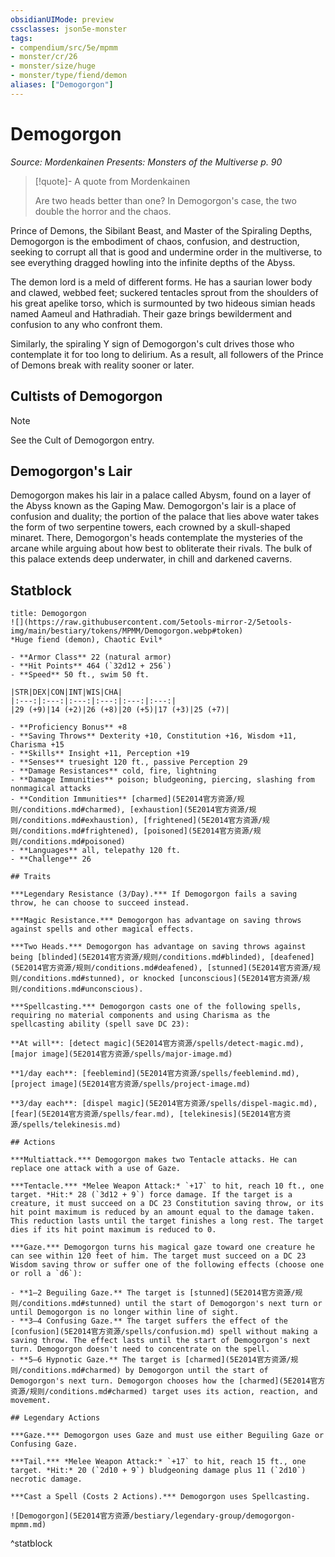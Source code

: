 ```yaml
---
obsidianUIMode: preview
cssclasses: json5e-monster
tags:
- compendium/src/5e/mpmm
- monster/cr/26
- monster/size/huge
- monster/type/fiend/demon
aliases: ["Demogorgon"]
---
```

# Demogorgon
*Source: Mordenkainen Presents: Monsters of the Multiverse p. 90*  

> [!quote]- A quote from Mordenkainen  
> 
> Are two heads better than one? In Demogorgon's case, the two double the horror and the chaos.

Prince of Demons, the Sibilant Beast, and Master of the Spiraling Depths, Demogorgon is the embodiment of chaos, confusion, and destruction, seeking to corrupt all that is good and undermine order in the multiverse, to see everything dragged howling into the infinite depths of the Abyss.

The demon lord is a meld of different forms. He has a saurian lower body and clawed, webbed feet; suckered tentacles sprout from the shoulders of his great apelike torso, which is surmounted by two hideous simian heads named Aameul and Hathradiah. Their gaze brings bewilderment and confusion to any who confront them.

Similarly, the spiraling Y sign of Demogorgon's cult drives those who contemplate it for too long to delirium. As a result, all followers of the Prince of Demons break with reality sooner or later.

## Cultists of Demogorgon

> [!note]
> See the Cult of Demogorgon entry.

## Demogorgon's Lair

Demogorgon makes his lair in a palace called Abysm, found on a layer of the Abyss known as the Gaping Maw. Demogorgon's lair is a place of confusion and duality; the portion of the palace that lies above water takes the form of two serpentine towers, each crowned by a skull-shaped minaret. There, Demogorgon's heads contemplate the mysteries of the arcane while arguing about how best to obliterate their rivals. The bulk of this palace extends deep underwater, in chill and darkened caverns.

## Statblock

```ad-statblock
title: Demogorgon
![](https://raw.githubusercontent.com/5etools-mirror-2/5etools-img/main/bestiary/tokens/MPMM/Demogorgon.webp#token)
*Huge fiend (demon), Chaotic Evil*

- **Armor Class** 22 (natural armor)
- **Hit Points** 464 (`32d12 + 256`)
- **Speed** 50 ft., swim 50 ft.

|STR|DEX|CON|INT|WIS|CHA|
|:---:|:---:|:---:|:---:|:---:|:---:|
|29 (+9)|14 (+2)|26 (+8)|20 (+5)|17 (+3)|25 (+7)|

- **Proficiency Bonus** +8
- **Saving Throws** Dexterity +10, Constitution +16, Wisdom +11, Charisma +15
- **Skills** Insight +11, Perception +19
- **Senses** truesight 120 ft., passive Perception 29
- **Damage Resistances** cold, fire, lightning
- **Damage Immunities** poison; bludgeoning, piercing, slashing from nonmagical attacks
- **Condition Immunities** [charmed](5E2014官方资源/规则/conditions.md#charmed), [exhaustion](5E2014官方资源/规则/conditions.md#exhaustion), [frightened](5E2014官方资源/规则/conditions.md#frightened), [poisoned](5E2014官方资源/规则/conditions.md#poisoned)
- **Languages** all, telepathy 120 ft.
- **Challenge** 26

## Traits

***Legendary Resistance (3/Day).*** If Demogorgon fails a saving throw, he can choose to succeed instead.

***Magic Resistance.*** Demogorgon has advantage on saving throws against spells and other magical effects.

***Two Heads.*** Demogorgon has advantage on saving throws against being [blinded](5E2014官方资源/规则/conditions.md#blinded), [deafened](5E2014官方资源/规则/conditions.md#deafened), [stunned](5E2014官方资源/规则/conditions.md#stunned), or knocked [unconscious](5E2014官方资源/规则/conditions.md#unconscious).

***Spellcasting.*** Demogorgon casts one of the following spells, requiring no material components and using Charisma as the spellcasting ability (spell save DC 23):

**At will**: [detect magic](5E2014官方资源/spells/detect-magic.md), [major image](5E2014官方资源/spells/major-image.md)

**1/day each**: [feeblemind](5E2014官方资源/spells/feeblemind.md), [project image](5E2014官方资源/spells/project-image.md)

**3/day each**: [dispel magic](5E2014官方资源/spells/dispel-magic.md), [fear](5E2014官方资源/spells/fear.md), [telekinesis](5E2014官方资源/spells/telekinesis.md)

## Actions

***Multiattack.*** Demogorgon makes two Tentacle attacks. He can replace one attack with a use of Gaze.

***Tentacle.*** *Melee Weapon Attack:* `+17` to hit, reach 10 ft., one target. *Hit:* 28 (`3d12 + 9`) force damage. If the target is a creature, it must succeed on a DC 23 Constitution saving throw, or its hit point maximum is reduced by an amount equal to the damage taken. This reduction lasts until the target finishes a long rest. The target dies if its hit point maximum is reduced to 0.

***Gaze.*** Demogorgon turns his magical gaze toward one creature he can see within 120 feet of him. The target must succeed on a DC 23 Wisdom saving throw or suffer one of the following effects (choose one or roll a `d6`):

- **1–2 Beguiling Gaze.** The target is [stunned](5E2014官方资源/规则/conditions.md#stunned) until the start of Demogorgon's next turn or until Demogorgon is no longer within line of sight.  
- **3–4 Confusing Gaze.** The target suffers the effect of the [confusion](5E2014官方资源/spells/confusion.md) spell without making a saving throw. The effect lasts until the start of Demogorgon's next turn. Demogorgon doesn't need to concentrate on the spell.  
- **5–6 Hypnotic Gaze.** The target is [charmed](5E2014官方资源/规则/conditions.md#charmed) by Demogorgon until the start of Demogorgon's next turn. Demogorgon chooses how the [charmed](5E2014官方资源/规则/conditions.md#charmed) target uses its action, reaction, and movement.  

## Legendary Actions

***Gaze.*** Demogorgon uses Gaze and must use either Beguiling Gaze or Confusing Gaze.

***Tail.*** *Melee Weapon Attack:* `+17` to hit, reach 15 ft., one target. *Hit:* 20 (`2d10 + 9`) bludgeoning damage plus 11 (`2d10`) necrotic damage.

***Cast a Spell (Costs 2 Actions).*** Demogorgon uses Spellcasting.

![Demogorgon](5E2014官方资源/bestiary/legendary-group/demogorgon-mpmm.md)
```
^statblock